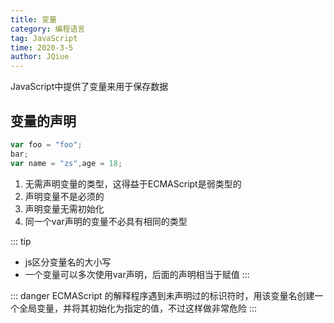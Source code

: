 ```yaml
---
title: 变量
category: 编程语言
tag: JavaScript
time: 2020-3-5
author: JQiue
---
```


JavaScript中提供了变量来用于保存数据

## 变量的声明

```javascript
var foo = "foo";
bar;
var name = "zs",age = 18;
```

1. 无需声明变量的类型，这得益于ECMAScript是弱类型的
2. 声明变量不是必须的
3. 声明变量无需初始化
4. 同一个var声明的变量不必具有相同的类型

::: tip

+ js区分变量名的大小写
+ 一个变量可以多次使用var声明，后面的声明相当于赋值
:::

::: danger
ECMAScript 的解释程序遇到未声明过的标识符时，用该变量名创建一个全局变量，并将其初始化为指定的值，不过这样做非常危险
:::
